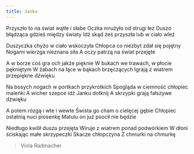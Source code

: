 ```yaml
---
title: Janko
---
```

Przyszło to na świat wątłe i słabe
Oczka mrużyło od strugi łez
Duszo błądząca gdzieś między światy
Idź skąd żeś przyszła lub w ciało wleź

Duszyczka chyżo w ciało wskoczyła
Chłopca co niezbyt zdał się pojętny
Nogami wierzga nieznana siła
A oczy patrzą na świat przejęte

A w borze coś gra och jakże pięknie
W bukach we trawach, w płocie pękniętym
W żabach na łące w bąkach brzęczących
Igrają z wiatrem przepiękne dźwięku

Na bosych nogach w portkach przykrótkich
Spogląda w ciemność chłopiec maleńki
A wicher szepce idź Janku dotknij
A skrzypki grają fałszywe dźwięku

A potem rózgą i wte i wewte
Śwista go cham o cielęcej gębie
Chłopiec ostatnią nuci piosenkę
Matulu on już psocił nie będzie

Niedługo kwilił dusza przejęta
Wiruje z wiatrem ponad podwórkiem
W dłoni ściskając małe skrzypeczki
Skacze chłopczyna
Z chmurki na chmurkę

> Viola Radmacher
